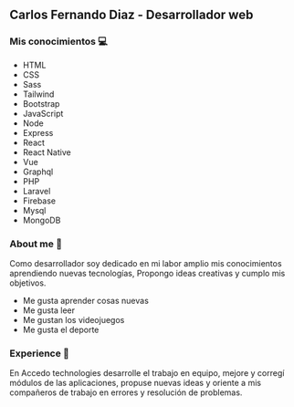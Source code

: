 ## Carlos Fernando Diaz - Desarrollador web

### Mis conocimientos 💻

- HTML
- CSS
- Sass
- Tailwind
- Bootstrap
- JavaScript
- Node
- Express
- React
- React Native
- Vue
- Graphql
- PHP
- Laravel
- Firebase
- Mysql
- MongoDB

### About me 📝

Como desarrollador soy dedicado en mi labor amplio mis conocimientos aprendiendo nuevas tecnologías, Propongo ideas creativas y cumplo mis objetivos.

- Me gusta aprender cosas nuevas
- Me gusta leer 
- Me gustan los videojuegos
- Me gusta el deporte


### Experience 💼

En Accedo technologies desarrolle el trabajo en equipo, mejore y corregí módulos de las aplicaciones, propuse nuevas ideas y oriente a mis compañeros de trabajo en errores y resolución de problemas.